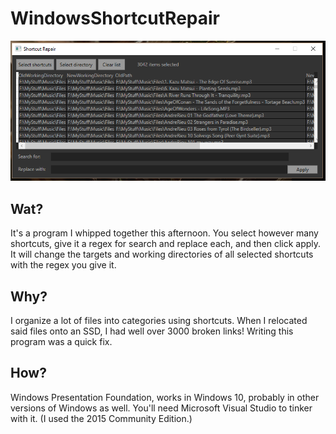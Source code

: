 # WindowsShortcutRepair

![](https://raw.githubusercontent.com/akalenda/WindowsShortcutRepair/master/screenshot.png)

## Wat?

It's a program I whipped together this afternoon. You select however many shortcuts, give it a regex for search and replace each, and then click apply. It will change the targets and working directories of all selected shortcuts with the regex you give it.

## Why?

I organize a lot of files into categories using shortcuts. When I relocated said files onto an SSD, I had well over 3000 broken links! Writing this program was a quick fix.

## How?

Windows Presentation Foundation, works in Windows 10, probably in other versions of Windows as well. You'll need Microsoft Visual Studio to tinker with it. (I used the 2015 Community Edition.)
